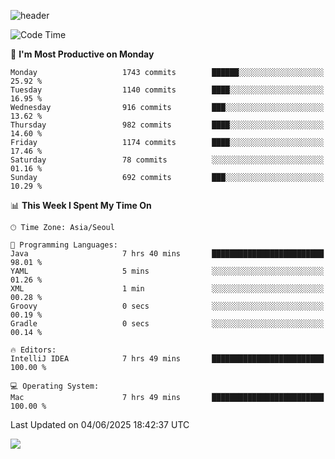 ![header](https://capsule-render.vercel.app/api?type=Egg&color=timeAuto&height=300&section=header&text=PoPo&fontSize=90&animation=fadeIn)

  <!--START_SECTION:waka-->
![Code Time](http://img.shields.io/badge/Code%20Time-2%2C741%20hrs%2033%20mins-blue)

📅 **I'm Most Productive on Monday** 

```text
Monday                   1743 commits        ██████░░░░░░░░░░░░░░░░░░░   25.92 % 
Tuesday                  1140 commits        ████░░░░░░░░░░░░░░░░░░░░░   16.95 % 
Wednesday                916 commits         ███░░░░░░░░░░░░░░░░░░░░░░   13.62 % 
Thursday                 982 commits         ████░░░░░░░░░░░░░░░░░░░░░   14.60 % 
Friday                   1174 commits        ████░░░░░░░░░░░░░░░░░░░░░   17.46 % 
Saturday                 78 commits          ░░░░░░░░░░░░░░░░░░░░░░░░░   01.16 % 
Sunday                   692 commits         ███░░░░░░░░░░░░░░░░░░░░░░   10.29 % 
```


📊 **This Week I Spent My Time On** 

```text
🕑︎ Time Zone: Asia/Seoul

💬 Programming Languages: 
Java                     7 hrs 40 mins       █████████████████████████   98.01 % 
YAML                     5 mins              ░░░░░░░░░░░░░░░░░░░░░░░░░   01.26 % 
XML                      1 min               ░░░░░░░░░░░░░░░░░░░░░░░░░   00.28 % 
Groovy                   0 secs              ░░░░░░░░░░░░░░░░░░░░░░░░░   00.19 % 
Gradle                   0 secs              ░░░░░░░░░░░░░░░░░░░░░░░░░   00.14 % 

🔥 Editors: 
IntelliJ IDEA            7 hrs 49 mins       █████████████████████████   100.00 % 

💻 Operating System: 
Mac                      7 hrs 49 mins       █████████████████████████   100.00 % 
```


 Last Updated on 04/06/2025 18:42:37 UTC
<!--END_SECTION:waka-->



<img src="https://capsule-render.vercel.app/api?type=Egg&color=timeAuto&height=300&section=footer&text=PoPo&fontSize=90&animation=fadeIn&reversal=true" />
